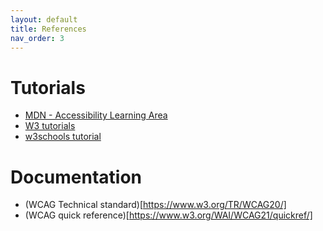 ```yaml
---
layout: default
title: References
nav_order: 3
---
```

# Tutorials

* [MDN - Accessibility Learning Area](https://developer.mozilla.org/en-US/docs/Learn/Accessibility)
* [W3 tutorials](https://www.w3.org/WAI/tutorials/)
* [w3schools tutorial](https://www.w3schools.com/accessibility/)

# Documentation

* (WCAG Technical standard)[https://www.w3.org/TR/WCAG20/]
* (WCAG quick reference)[https://www.w3.org/WAI/WCAG21/quickref/]

 
 